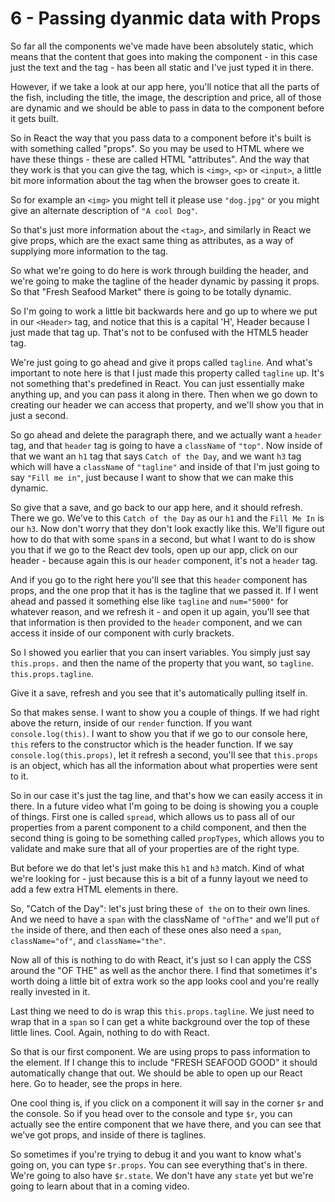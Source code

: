 # 6 - Passing dyanmic data with Props

So far all the components we've made have been absolutely static, which means that the content that goes into making the component - in this case just the text and the tag - has been all static and I've just typed it in there.

However, if we take a look at our app here, you'll notice that all the parts of the fish, including the title, the image, the description and price, all of those are dynamic and we should be able to pass in data to the component before it gets built.

So in React the way that you pass data to a component before it's built is with something called "props".  So you may be used to HTML where we have these things - these are called HTML "attributes".  And the way that they work is that you can give the tag, which is `<img>`, `<p>` or `<input>`, a little bit more information about the tag when the browser goes to create it.

So for example an `<img>` you might tell it please use `"dog.jpg"` or you might give an alternate description of `"A cool Dog"`.

So that's just more information about the `<tag>`, and similarly in React we give props, which are the exact same thing as attributes, as a way of supplying more information to the tag.

So what we're going to do here is work through building the header, and we're going to make the tagline of the header dynamic by passing it props.  So that "Fresh Seafood Market" there is going to be totally dynamic.

So I'm going to work a little bit backwards here and go up to where we put in our `<Header>` tag, and notice that this is a capital 'H', Header because I just made that tag up.  That's not to be confused with the HTML5 header tag.

We're just going to go ahead and give it props called `tagline`.  And what's important to note here is that I just made this property called `tagline` up.  It's not something that's predefined in React.  You can just essentially make anything up, and you can pass it along in there.  Then when we go down to creating our header we can access that property, and we'll show you that in just a second.

So go ahead and delete the paragraph there, and we actually want a `header` tag, and that `header` tag is going to have a `className` of `"top"`.  Now inside of that we want an `h1` tag that says `Catch of the Day`, and we want `h3` tag which will have a `className` of `"tagline"` and inside of that I'm just going to say `"Fill me in"`, just because I want to show that we can make this dynamic.

So give that a save, and go back to our app here, and it should refresh.  There we go.  We've to this `Catch of the Day` as our `h1` and the `Fill Me In` is our `h3`.  Now don't worry that they don't look exactly like this.  We'll figure out how to do that with some `span`s in a second, but what I want to do is show you that if we go to the React dev tools, open up our app, click on our header - because again this is our `header` component, it's not a `header` tag. 

And if you go to the right here you'll see that this `header` component has props, and the one prop that it has is the tagline that we passed it.  If I went ahead and passed it something else like `tagline` and `num="5000"` for whatever reason, and we refresh it - and open it up again, you'll see that that information is then provided to the `header` component, and we can access it inside of our component with curly brackets.

So I showed you earlier that you can insert variables.  You simply just say `this.props.` and then the name of the property that you want, so `tagline`.  `this.props.tagline`.

Give it a save, refresh and you see that it's automatically pulling itself in.

So that makes sense.  I want to show you a couple of things.  If we had right above the return, inside of our `render` function.  If you want `console.log(this)`.  I want to show you that if we go to our console here, `this` refers to the constructor which is the header function.  If we say `console.log(this.props)`, let it refresh a second, you'll see that `this.props` is an object, which has all the information about what properties were sent to it.

So in our case it's just the tag line, and that's how we can easily access it in there.  In a future video what I'm going to be doing is showing you a couple of things.  First one is called `spread`, which allows us to pass all of our properties from a parent component to a child component, and then the second thing is going to be something called `propTypes`, which allows you to validate and make sure that all of your properties are of the right type.

But before we do that let's just make this `h1` and `h3` match. Kind of what we're looking for - just because this is a bit of a funny layout we need to add a few extra HTML elements in there. 

So, "Catch of the Day": let's just bring these `of the` on to their own lines.  And we need to have a `span` with the className of `"ofThe"` and we'll put `of the` inside of there, and then each of these ones also need a `span`, `className="of"`, and `className="the"`. 

Now all of this is nothing to do with React, it's just so I can apply the CSS around the "OF THE" as well as the anchor there.  I find that sometimes it's worth doing a little bit of extra work so the app looks cool and you're really really invested in it.

Last thing we need to do is wrap this `this.props.tagline`.  We just need to wrap that in a `span` so I can get a white background over the top of these little lines.  Cool. Again, nothing to do with React.

So that is our first component.  We are using props to pass information to the element.  If I change this to include "FRESH SEAFOOD GOOD" it should automatically change that out.  We should be able to open up our React here.  Go to header, see the props in here.

One cool thing is, if you click on a component it will say in the corner `$r` and the console.  So if you head over to the console and type `$r`, you can  actually see the entire component that we have there, and you can see that we've got props, and inside of there is taglines.

So sometimes if you're trying to debug it and you want to know what's going on, you can type `$r.props`.  You can see everything that's in there.  We're going to also have `$r.state`.  We don't have any `state` yet but we're going to learn about that in a coming video.